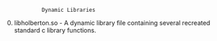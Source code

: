 				Dynamic Libraries
0. libholberton.so - A dynamic library file containing several recreated standard c library functions.
